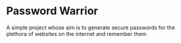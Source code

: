 # Password Warrior
A simple project whose aim is to generate secure passwords for the plethora of websites on the internet and remember them
